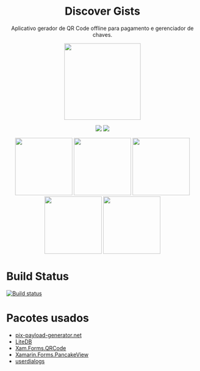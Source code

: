 <h1 align='center'> Discover Gists </h1>
<p align='center'> Aplicativo gerador de QR Code offline para pagamento e gerenciador de chaves. </p>

<p align='center'> 
  <img width='200' src='https://github.com/alexandresanlim/PixQrCodeGeneratorOffline/blob/master/PixQrCodeGeneratorOffline/PixQrCodeGeneratorOffline.Android/Resources/drawable/splash.png?raw=true' />
 </p>
 
 <p align='center'> 
  <a href='https://play.google.com/store/apps/details?id=io.github.pixqrcodegeneratoroffline'><img src="https://img.shields.io/badge/Google_Play-414141?style=for-the-badge&logo=google-play&logoColor=white" /></a>
  <a href='https://install.appcenter.ms/users/alexandre.sanlim/apps/pix-off/distribution_groups/public'><img src="https://img.shields.io/badge/Android_Apk-3DDC84?style=for-the-badge&logo=android&logoColor=white" /></a>
</p>
    
<p align='center'>
  <img width="150" src="https://github.com/alexandresanlim/XamarinUI.MyGallery/blob/master/screen/android/pixqrcodegeneratoroffline/0.jpg?raw=true"/> <img width="150" src="https://github.com/alexandresanlim/XamarinUI.MyGallery/blob/master/screen/android/pixqrcodegeneratoroffline/3.jpg?raw=true"/> <img width="150" src="https://github.com/alexandresanlim/XamarinUI.MyGallery/blob/master/screen/android/pixqrcodegeneratoroffline/1.jpg?raw=true"/> <img width="150" src="https://github.com/alexandresanlim/XamarinUI.MyGallery/blob/master/screen/android/pixqrcodegeneratoroffline/2.jpg?raw=true"/> <img width="150" src="https://github.com/alexandresanlim/XamarinUI.MyGallery/blob/master/screen/android/pixqrcodegeneratoroffline/4.jpg?raw=true"/>
 </p>
  
<!-- <p align='center'>
  <img width="200" src="https://github.com/alexandresanlim/XamarinUI.MyGallery/blob/master/screen/android/pixqrcodegeneratoroffline/animation.gif?raw=true"/> 
 </p> -->


# Build Status
[![Build status](https://build.appcenter.ms/v0.1/apps/114095c5-8cba-402d-94bb-31a1f3df8a98/branches/master/badge)](https://appcenter.ms)

# Pacotes usados
- [pix-payload-generator.net](https://github.com/alexandresanlim/pix-payload-generator.net)
- [LiteDB](https://github.com/mbdavid/LiteDB)
- [Xam.Forms.QRCode](https://github.com/dotnet-ad/Xam.Forms.QRCode)
- [Xamarin.Forms.PancakeView](https://github.com/sthewissen/Xamarin.Forms.PancakeView)
- [userdialogs](https://github.com/aritchie/userdialogs)



